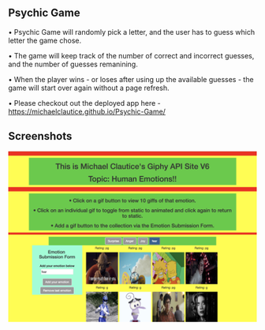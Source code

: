
## Psychic Game

• Psychic Game will randomly pick a letter, and the user has to guess which letter the game chose.

• The game will keep track of the number of correct and incorrect guesses, and the number of guesses remanining.

• When the player wins - or loses after using up the available guesses - the game will start over again without a page refresh.

• Please checkout out the deployed app here - https://michaelclautice.github.io/Psychic-Game/

## Screenshots

![screenshot](https://github.com/MichaelClautice/API-GIF_FInder/blob/master/screenshots/API-GIFF_Finder.png)




